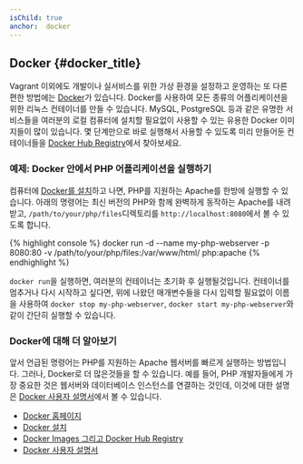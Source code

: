 ```yaml
---
isChild: true
anchor:  docker
---
```


## Docker {#docker_title}

Vagrant 이외에도 개발이나 실서비스를 위한 가상 환경을 설정하고 운영하는 또 다른 편한 방법에는 [Docker]가
있습니다. Docker를 사용하여 모든 종류의 어플리케이션을 위한 리눅스 컨테이너를 만들 수 있습니다.
MySQL, PostgreSQL 등과 같은 유명한 서비스들을 여러분의 로컬 컴퓨터에 설치할 필요없이 사용할 수 있는
유용한 Docker 이미지들이 많이 있습니다. 몇 단계만으로 바로 실행해서 사용할 수 있도록 미리 만들어둔 컨테이너들을
[Docker Hub Registry][docker-hub]에서 찾아보세요.

### 예제: Docker 안에서 PHP 어플리케이션을 실행하기

컴퓨터에 [Docker를 설치][docker-install]하고 나면, PHP를 지원하는 Apache를 한방에 실행할 수 있습니다.
아래의 명령어는 최신 버전의 PHP와 함께 완벽하게 동작하는 Apache를 내려받고,
`/path/to/your/php/files`디렉토리를 `http://localhost:8080`에서
볼 수 있도록 합니다.

{% highlight console %}
docker run -d --name my-php-webserver -p 8080:80 -v /path/to/your/php/files:/var/www/html/ php:apache
{% endhighlight %}

`docker run`을 실행하면, 여러분의 컨테이너는 초기화 후 실행될것입니다. 컨테이너를 멈추거나 다시 시작하고 싶다면,
위에 나왔던 매개변수들을 다시 입력할 필요없이 이름을 사용하여 `docker stop my-php-webserver`,
`docker start my-php-webserver`와 같이 간단히 실행할 수 있습니다.

### Docker에 대해 더 알아보기

앞서 언급된 명령어는 PHP를 지원하는 Apache 웹서버를 빠르게 실행하는 방법입니다. 그러나, Docker로 더 많은것들을 할 수
있습니다. 예를 들어, PHP 개발자들에게 가장 중요한 것은 웹서버와 데이터베이스 인스턴스를 연결하는 것인데, 이것에 대한
설명은 [Docker 사용자 설명서][docker-doc]에서 볼 수 있습니다.

* [Docker 홈페이지][Docker]
* [Docker 설치][docker-install]
* [Docker Images 그리고 Docker Hub Registry][docker-hub]
* [Docker 사용자 설명서][docker-doc]


[Docker]: http://docker.com/
[docker-hub]: https://hub.docker.com/
[docker-install]: https://docs.docker.com/installation/
[docker-doc]: https://docs.docker.com/userguide/
